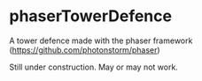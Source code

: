 phaserTowerDefence
==================

A tower defence made with the  phaser framework (https://github.com/photonstorm/phaser)

Still under construction. May or may not work.
